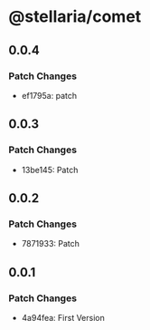 # @stellaria/comet

## 0.0.4

### Patch Changes

- ef1795a: patch

## 0.0.3

### Patch Changes

- 13be145: Patch

## 0.0.2

### Patch Changes

- 7871933: Patch

## 0.0.1

### Patch Changes

- 4a94fea: First Version
